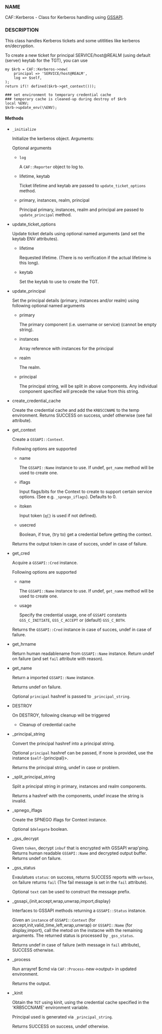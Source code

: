 ### NAME

CAF::Kerberos - Class for Kerberos handling using [GSSAPI](https://metacpan.org/pod/GSSAPI).

### DESCRIPTION

This class handles Kerberos tickets and some
utitlities like kerberos en/decryption.

To create a new ticket for principal SERVICE/host@REALM
(using default (server) keytab for the TGT), you can use

    my $krb = CAF::Kerberos->new(
        principal => 'SERVICE/host@REALM',
        log => $self,
    );
    return if(! defined($krb->get_context()));

    ### set environment to temporary credential cache
    ### temporary cache is cleaned-up during destroy of $krb
    local %ENV;
    $krb->update_env(\%ENV);

#### Methods

- `_initialize`

    Initialize the kerberos object. Arguments:

    Optional arguments

    - `log`

        A `CAF::Reporter` object to log to.

    - lifetime, keytab

        Ticket lifetime and keytab are passed to `update_ticket_options` method.

    - primary, instances, realm, principal

        Principal primary, instances, realm and principal are passed to `update_principal` method.

- update\_ticket\_options

    Update ticket details using optional named arguments
    (and set the keytab ENV attributes).

    - lifetime

        Requested lifetime. (There is no verification if the actual lifetime is
        this long).

    - keytab

        Set the keytab to use to create the TGT.

- update\_principal

    Set the principal details (primary, instances and/or realm)
    using following optional named arguments

    - primary

        The primary component (i.e. username or service) (cannot be empty string).

    - instances

        Array reference with instances for the principal

    - realm

        The realm.

    - principal

        The principal string, will be split in above components.
        Any individual component specified will precede the value from
        this string.

- create\_credential\_cache

    Create the credential cache and add the `KRB5CCNAME` to the temp environment.
    Returns SUCCESS on success, undef otherwise (see fail attribute).

- get\_context

    Create a `GSSAPI::Context`.

    Following options are supported

    - name

        The `GSSAPI::Name` instance to use. If undef,
        `get_name` method will be used to create one.

    - iflags

        Input flags/bits for the Context to create to support certain service options.
        (See e.g. `_spnego_iflags`). Defaults to 0.

    - itoken

        Input token (`q{}` is used if not defined).

    - usecred

        Boolean, if true, (try to) get a credential before getting the context.

    Returns the output token in case of succes, undef in case of failure.

- get\_cred

    Acquire a `GSSAPI::Cred` instance.

    Following options are supported

    - name

        The `GSSAPI::Name` instance to use. If undef,
        `get_name` method will be used to create one.

    - usage

        Specify the credential usage, one of `GSSAPI` constants
        `GSS_C_INITIATE`, `GSS_C_ACCEPT` or (default) `GSS_C_BOTH`.

    Returns the `GSSAPI::Cred` instance in case of succes, undef in case of failure.

- get\_hrname

    Return human readablename from `GSSAPI::Name` instance.
    Return undef on failure (and set `fail` attribute with reason).

- get\_name

    Return a imported `GSSAPI::Name` instance.

    Returns undef on failure.

    Optional `principal` hashref is passed to `_principal_string`.

- DESTROY

    On DESTROY, following cleanup will be triggered

    - Cleanup of credential cache

- \_principal\_string

    Convert the principal hashref into a principal string.

    Optional `principal` hashref can be passed, if none is provided,
    use the instance `$self-`{principal}>.

    Returns the principal string, undef in case or problem.

- \_split\_principal\_string

    Split a principal string in primary, instances and realm components.

    Returns a hashref with the components, undef incase the string is invalid.

- \_spnego\_iflags

    Create the SPNEGO iflags for Context instance.

    Optional `$delegate` boolean.

- \_gss\_decrypt

    Given `token`, decrypt `inbuf` that is encrypted with GSSAPI wrap'ping.
    Returns human readable `GSSAPI::Name` and decrypted output buffer.
    Returns undef on failure.

- \_gss\_status

    Evaulatues `status`: on success, returns SUCCESS reports with `verbose`, on failure
    returns `fail` (The fail message is set in the `fail` attribute).

    Optional `text` can be used to construct the message prefix.

- \_gssapi\_{init,accept,wrap,unwrap,import,display}

    Interfaces to GSSAPI methods returning a `GSSAPI::Status` instance.

    Given an `instance` of `GSSAPI::Context` (for accept,init,valid\_time\_left,wrap,unwrap)
    or `GSSAPI::Name` (for display,import), call the metod on the instacne
    with the remaining arguments. The returned status is processed by
    `_gss_status`.

    Returns undef in case of failure (with message in `fail` attribute),
    SUCCESS otherwise.

- \_process

    Run arrayref $cmd via `CAF::Process-`new->output> in updated environment.

    Returns the output.

- \_kinit

    Obtain the `TGT` using kinit, using the credential
    cache specified in the 'KRB5CCNAME' environment variable.

    Principal used is generated via `_principal_string`.

    Returns SUCCESS on success, undef otherwise.

